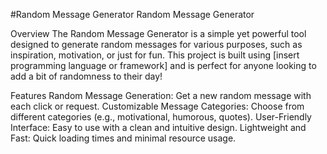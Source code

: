 #Random Message Generator
Random Message Generator

Overview
The Random Message Generator is a simple yet powerful tool designed to generate random messages for various purposes, such as inspiration, motivation, or just for fun. This project is built using [insert programming language or framework] and is perfect for anyone looking to add a bit of randomness to their day!

Features
Random Message Generation: Get a new random message with each click or request.
Customizable Message Categories: Choose from different categories (e.g., motivational, humorous, quotes).
User-Friendly Interface: Easy to use with a clean and intuitive design.
Lightweight and Fast: Quick loading times and minimal resource usage.